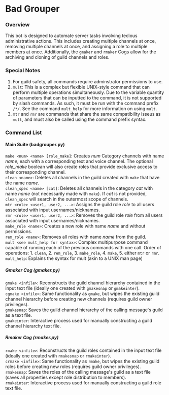 # Bad Grouper

### Overview
This bot is designed to automate server tasks involving tedious administrative actions. This includes creating multiple channels at once, removing multiple channels at once, and assigning a role to multiple members at once. Additionally, the ```gmaker``` and ```rmaker``` Cogs allow for the archiving and cloning of guild channels and roles.

### Special Notes
1) For guild safety, all commands require adminstrator permissions to use.
2) ```mult```: This is a complex but flexible UNIX-style command that can perform multiple operations simultaneously. Due to the variable quantity of parameters that can be inputted to the command, it is not supported by slash commands. As such, it must be run with the command prefix ```/*/```. See the command ```mult_help``` for more information on using ```mult```.
3) ```mtr``` and ```rmr``` are commands that share the same compatibility isseus as ```mult```, and must also be called using the command prefix syntax.

### Command List

#### Main Suite (badgrouper.py)
```make <num> <name> [role_make]```: Creates _num_ Category channels with name _name_, each with a corresponding text and voice channel. The optional *role_make* boolean will also create roles that provide exclusive access to their corresponding channel.<br />
```clean <name>```: Deletes all channels in the guild created with ```make``` that have the name _name_.<br />
```clean_spec <name> [cat]```: Deletes all channels in the category _cat_ with name _name_ (not necessarily made with ```make```). If _cat_ is not provided, ```clean_spec``` will search in the outermost scope of channels.<br />
```mtr <role> <user1, user2, ...>```: Assigns the guild role _role_ to all users associated with input usernames/nicknames.<br />
```rmr <role> <user1, user2, ...>```: Removes the guild role _role_ from all users associated with input usernames/nicknames.<br />
```make_role <name>```: Creates a new role with name _name_ and without permissions.<br />
```rem_role <name>```: Removes all roles with name _name_ from the guild.<br />
```mult <see mult_help for syntax>```: Complex multipurpose command capable of running each of the previous commands with one call. Order of operations: 1. ```clean```, 2. ```rem_role```, 3. ```make_role```, 4. ```make```, 5. either ```mtr``` or ```rmr```. <br />
```mult_help```: Explains the syntax for mult (akin to a UNIX man page)

##### Gmaker Cog (gmaker.py)
```gmake <infile>```: Reconstructs the guild channel hierarchy contained in the input text file (ideally one created with ```gmakesnap``` or ```gmakeinter```).<br />
```cgmake <infile>```: Same functionality as ```gmake```, but wipes the existing guild channel hierarchy before creating new channels (requires guild owner privileges).<br />
```gmakesnap```: Saves the guild channel hierarchy of the calling message's guild as a text file.<br />
```gmakeinter```: Interactive process used for manually constructing a guild channel hierarchy text file.

##### Rmaker Cog (rmaker.py)
```rmake <infile>```: Reconstructs the guild roles contained in the input text file (ideally one created with ```rmakesnap``` or ```rmakeinter```).<br />
```crmake <infile>```: Same functionality as ```rmake```, but wipes the existing guild roles before creating new roles (requires guild owner privileges).<br />
```rmakesnap```: Saves the roles of the calling message's guild as a text file (saves all properties except role distribution to members).<br />
```rmakeinter```: Interactive process used for manually constructing a guild role text file.
